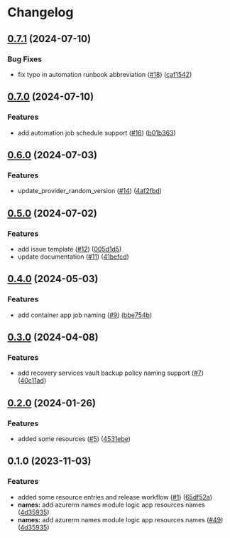 # Changelog

## [0.7.1](https://github.com/CloudNationHQ/terraform-azure-naming/compare/v0.7.0...v0.7.1) (2024-07-10)


### Bug Fixes

* fix typo in automation runbook abbreviation ([#18](https://github.com/CloudNationHQ/terraform-azure-naming/issues/18)) ([caf1542](https://github.com/CloudNationHQ/terraform-azure-naming/commit/caf1542d7ef9df0b13b93bc3a24b5fb4fcb6e774))

## [0.7.0](https://github.com/CloudNationHQ/terraform-azure-naming/compare/v0.6.0...v0.7.0) (2024-07-10)


### Features

* add automation job schedule support ([#16](https://github.com/CloudNationHQ/terraform-azure-naming/issues/16)) ([b01b363](https://github.com/CloudNationHQ/terraform-azure-naming/commit/b01b36381dcf90f1a58c51faad73debb02601a77))

## [0.6.0](https://github.com/CloudNationHQ/terraform-azure-naming/compare/v0.5.0...v0.6.0) (2024-07-03)


### Features

* update_provider_random_version ([#14](https://github.com/CloudNationHQ/terraform-azure-naming/issues/14)) ([4af2fbd](https://github.com/CloudNationHQ/terraform-azure-naming/commit/4af2fbd51c5a23d2528b1fbdb3c410be59b067d7))

## [0.5.0](https://github.com/CloudNationHQ/terraform-azure-naming/compare/v0.4.0...v0.5.0) (2024-07-02)


### Features

* add issue template ([#12](https://github.com/CloudNationHQ/terraform-azure-naming/issues/12)) ([005d1d5](https://github.com/CloudNationHQ/terraform-azure-naming/commit/005d1d5dddc653f57e678c0db94b92dc25aa20de))
* update documentation ([#11](https://github.com/CloudNationHQ/terraform-azure-naming/issues/11)) ([41befcd](https://github.com/CloudNationHQ/terraform-azure-naming/commit/41befcdd7f2a6eb30b1d2232e1af40638ad6123b))

## [0.4.0](https://github.com/CloudNationHQ/terraform-azure-naming/compare/v0.3.0...v0.4.0) (2024-05-03)


### Features

* add container app job naming ([#9](https://github.com/CloudNationHQ/terraform-azure-naming/issues/9)) ([bbe754b](https://github.com/CloudNationHQ/terraform-azure-naming/commit/bbe754b9c30e34c8bf5c89d84f54db96b30f2fb3))

## [0.3.0](https://github.com/CloudNationHQ/terraform-azure-naming/compare/v0.2.0...v0.3.0) (2024-04-08)


### Features

* add recovery services vault backup policy naming support ([#7](https://github.com/CloudNationHQ/terraform-azure-naming/issues/7)) ([40c11ad](https://github.com/CloudNationHQ/terraform-azure-naming/commit/40c11ad05c4ffa2d4aad4250649be7b757a120b7))

## [0.2.0](https://github.com/CloudNationHQ/terraform-azure-naming/compare/v0.1.0...v0.2.0) (2024-01-26)


### Features

* added some resources ([#5](https://github.com/CloudNationHQ/terraform-azure-naming/issues/5)) ([4531ebe](https://github.com/CloudNationHQ/terraform-azure-naming/commit/4531ebecd7338f79cfcdcc8d67092ff5c1cce54c))

## 0.1.0 (2023-11-03)


### Features

* added some resource entries and release workflow ([#1](https://github.com/CloudNationHQ/terraform-azure-naming/issues/1)) ([65df52a](https://github.com/CloudNationHQ/terraform-azure-naming/commit/65df52a4df2fa447ba07c9f4ac1ae50a5a3286b7))
* **names:** add azurerm names module logic app resources names ([4d35935](https://github.com/CloudNationHQ/terraform-azure-naming/commit/4d35935bad4d4cf8a2cdb30d1eb6d357af28f756))
* **names:** add azurerm names module logic app resources names ([#49](https://github.com/CloudNationHQ/terraform-azure-naming/issues/49)) ([4d35935](https://github.com/CloudNationHQ/terraform-azure-naming/commit/4d35935bad4d4cf8a2cdb30d1eb6d357af28f756))
